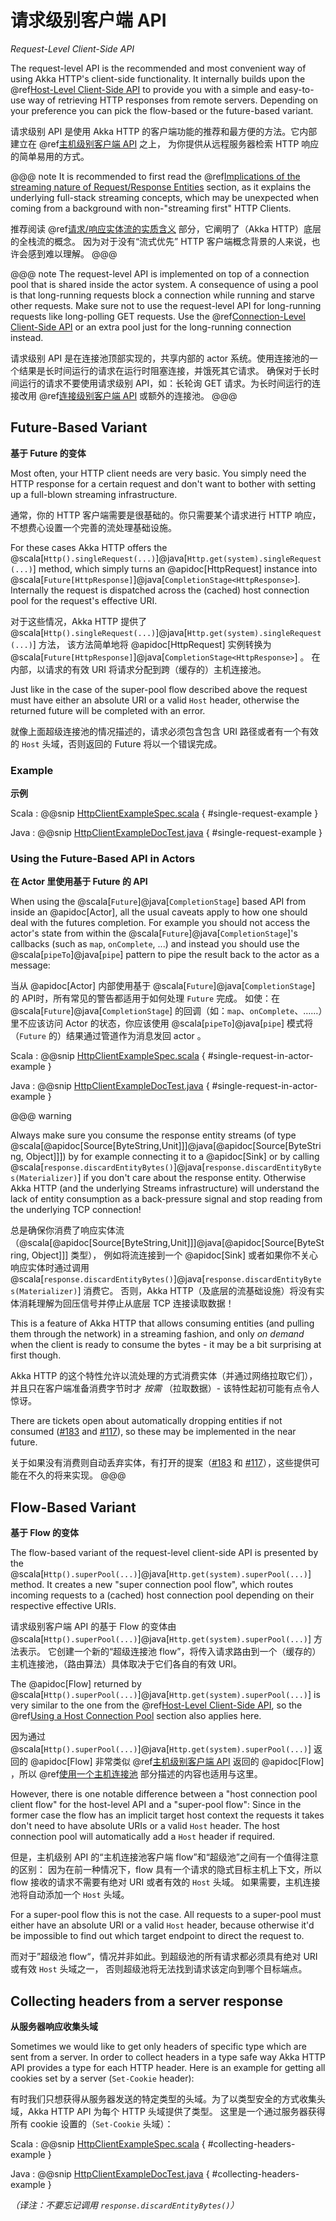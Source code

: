 # 请求级别客户端 API
*Request-Level Client-Side API*

The request-level API is the recommended and most convenient way of using Akka HTTP's client-side functionality. It internally builds upon the
@ref[Host-Level Client-Side API](host-level.md) to provide you with a simple and easy-to-use way of retrieving HTTP responses from remote servers.
Depending on your preference you can pick the flow-based or the future-based variant.

请求级别 API 是使用 Akka HTTP 的客户端功能的推荐和最方便的方法。它内部建立在 @ref[主机级别客户端 API](host-level.md) 之上，
为你提供从远程服务器检索 HTTP 响应的简单易用的方式。

@@@ note
It is recommended to first read the @ref[Implications of the streaming nature of Request/Response Entities](../implications-of-streaming-http-entity.md) section,
as it explains the underlying full-stack streaming concepts, which may be unexpected when coming
from a background with non-"streaming first" HTTP Clients.

推荐阅读 @ref[请求/响应实体流的实质含义](../implications-of-streaming-http-entity.md) 部分，它阐明了（Akka HTTP）底层的全栈流的概念。
因为对于没有“流式优先” HTTP 客户端概念背景的人来说，也许会感到难以理解。
@@@

@@@ note
The request-level API is implemented on top of a connection pool that is shared inside the actor system. A consequence of
using a pool is that long-running requests block a connection while running and starve other requests. Make sure not to use
the request-level API for long-running requests like long-polling GET requests. Use the @ref[Connection-Level Client-Side API](connection-level.md)
or an extra pool just for the long-running connection instead.

请求级别 API 是在连接池顶部实现的，共享内部的 actor 系统。使用连接池的一个结果是长时间运行的请求在运行时阻塞连接，并饿死其它请求。
确保对于长时间运行的请求不要使用请求级别 API，如：长轮询 GET 请求。为长时间运行的连接改用 @ref[连接级别客户端 API](connection-level.md) 或额外的连接池。
@@@

## Future-Based Variant
**基于 Future 的变体**

Most often, your HTTP client needs are very basic. You simply need the HTTP response for a certain request and don't
want to bother with setting up a full-blown streaming infrastructure.

通常，你的 HTTP 客户端需要是很基础的。你只需要某个请求进行 HTTP 响应，不想费心设置一个完善的流处理基础设施。

For these cases Akka HTTP offers the @scala[`Http().singleRequest(...)`]@java[`Http.get(system).singleRequest(...)`] method, which simply turns an @apidoc[HttpRequest] instance
into @scala[`Future[HttpResponse]`]@java[`CompletionStage<HttpResponse>`]. Internally the request is dispatched across the (cached) host connection pool for the
request's effective URI.

对于这些情况，Akka HTTP 提供了 @scala[`Http().singleRequest(...)`]@java[`Http.get(system).singleRequest(...)`] 方法，
该方法简单地将 @apidoc[HttpRequest] 实例转换为 @scala[`Future[HttpResponse]`]@java[`CompletionStage<HttpResponse>`] 。
在内部，以请求的有效 URI 将请求分配到跨（缓存的）主机连接池。

Just like in the case of the super-pool flow described above the request must have either an absolute URI or a valid
`Host` header, otherwise the returned future will be completed with an error.

就像上面超级连接池的情况描述的，请求必须包含包含 URI 路径或者有一个有效的 `Host` 头域，否则返回的 Future 将以一个错误完成。

### Example
**示例**

Scala
:   @@snip [HttpClientExampleSpec.scala]($test$/scala/docs/http/scaladsl/HttpClientExampleSpec.scala) { #single-request-example }

Java
:   @@snip [HttpClientExampleDocTest.java]($test$/java/docs/http/javadsl/HttpClientExampleDocTest.java) { #single-request-example }

### Using the Future-Based API in Actors
**在 Actor 里使用基于 Future 的 API**

When using the @scala[`Future`]@java[`CompletionStage`] based API from inside an @apidoc[Actor], all the usual caveats apply to how one should deal
with the futures completion. For example you should not access the actor's state from within the @scala[`Future`]@java[`CompletionStage`]'s callbacks
(such as `map`, `onComplete`, ...) and instead you should use the @scala[`pipeTo`]@java[`pipe`] pattern to pipe the result back
to the actor as a message:

当从 @apidoc[Actor] 内部使用基于 @scala[`Future`]@java[`CompletionStage`] 的 API时，所有常见的警告都适用于如何处理 `Future` 完成。
如使：在 @scala[`Future`]@java[`CompletionStage`] 的回调（如：`map`、`onComplete`、……）里不应该访问 Actor 的状态，你应该使用 @scala[`pipeTo`]@java[`pipe`] 模式将（`Future` 的）结果通过管道作为消息发回 actor 。 

Scala
:   @@snip [HttpClientExampleSpec.scala]($test$/scala/docs/http/scaladsl/HttpClientExampleSpec.scala) { #single-request-in-actor-example }

Java
:   @@snip [HttpClientExampleDocTest.java]($test$/java/docs/http/javadsl/HttpClientExampleDocTest.java) { #single-request-in-actor-example }

@@@ warning

Always make sure you consume the response entity streams (of type @scala[@apidoc[Source[ByteString,Unit]]]@java[@apidoc[Source[ByteString, Object]]]) 
by for example connecting it to a @apidoc[Sink] or by calling @scala[`response.discardEntityBytes()`]@java[`response.discardEntityBytes(Materializer)`] 
if you don't care about the response entity. Otherwise Akka HTTP (and the underlying Streams infrastructure) will understand the
lack of entity consumption as a back-pressure signal and stop reading from the underlying TCP connection!

总是确保你消费了响应实体流（@scala[@apidoc[Source[ByteString,Unit]]]@java[@apidoc[Source[ByteString, Object]]] 类型），
例如将流连接到一个 @apidoc[Sink] 或者如果你不关心响应实体时通过调用 @scala[`response.discardEntityBytes()`]@java[`response.discardEntityBytes(Materializer)`] 消费它。
否则，Akka HTTP（及底层的流基础设施）将没有实体消耗理解为回压信号并停止从底层 TCP 连接读取数据！

This is a feature of Akka HTTP that allows consuming entities (and pulling them through the network) in
a streaming fashion, and only *on demand* when the client is ready to consume the bytes -
it may be a bit surprising at first though.

Akka HTTP 的这个特性允许以流处理的方式消费实体（并通过网络拉取它们），并且只在客户端准备消费字节时才 *按需* （拉取数据）- 该特性起初可能有点令人惊讶。

There are tickets open about automatically dropping entities if not consumed ([#183](https://github.com/akka/akka-http/issues/183) and [#117](https://github.com/akka/akka-http/issues/117)),
so these may be implemented in the near future.

关于如果没有消费则自动丢弃实体，有打开的提案（[#183](https://github.com/akka/akka-http/issues/183) 和 [#117](https://github.com/akka/akka-http/issues/117)），这些提供可能在不久的将来实现。
@@@

## Flow-Based Variant
**基于 Flow 的变体**

The flow-based variant of the request-level client-side API is presented by the @scala[`Http().superPool(...)`]@java[`Http.get(system).superPool(...)`] method.
It creates a new "super connection pool flow", which routes incoming requests to a (cached) host connection pool
depending on their respective effective URIs.

请求级别客户端 API 的基于 Flow 的变体由 @scala[`Http().superPool(...)`]@java[`Http.get(system).superPool(...)`] 方法表示。
它创建一个新的“超级连接池 flow”，将传入请求路由到一个（缓存的）主机连接池，（路由算法）具体取决于它们各自的有效 URI。

The @apidoc[Flow] returned by @scala[`Http().superPool(...)`]@java[`Http.get(system).superPool(...)`] is very similar to the one from the @ref[Host-Level Client-Side API](host-level.md), so the
@ref[Using a Host Connection Pool](host-level.md#using-a-host-connection-pool) section also applies here.

因为通过 @scala[`Http().superPool(...)`]@java[`Http.get(system).superPool(...)`] 返回的 @apidoc[Flow] 非常类似
@ref[主机级别客户端 API](host-level.md) 返回的 @apidoc[Flow] ，所以 @ref[使用一个主机连接池](host-level.md#using-a-host-connection-pool) 部分描述的内容也适用与这里。

However, there is one notable difference between a "host connection pool client flow" for the host-level API and a
"super-pool flow":
Since in the former case the flow has an implicit target host context the requests it takes don't need to have absolute
URIs or a valid `Host` header. The host connection pool will automatically add a `Host` header if required.

但是，主机级别 API 的“主机连接池客户端 flow”和“超级池”之间有一个值得注意的区别：
因为在前一种情况下，flow 具有一个请求的隐式目标主机上下文，所以 flow 接收的请求不需要有绝对 URI 或者有效的 `Host` 头域。
如果需要，主机连接池将自动添加一个 `Host` 头域。

For a super-pool flow this is not the case. All requests to a super-pool must either have an absolute URI or a valid
`Host` header, because otherwise it'd be impossible to find out which target endpoint to direct the request to.

而对于”超级池 flow“，情况并非如此。到超级池的所有请求都必须具有绝对 URI 或有效 `Host` 头域之一，
否则超级池将无法找到请求该定向到哪个目标端点。

## Collecting headers from a server response
**从服务器响应收集头域**

Sometimes we would like to get only headers of specific type which are sent from a server. In order to collect headers in a type safe way Akka HTTP API provides a type for each HTTP header. Here is an example for getting all cookies set by a server (`Set-Cookie` header):

有时我们只想获得从服务器发送的特定类型的头域。为了以类型安全的方式收集头域，Akka HTTP API 为每个 HTTP 头域提供了类型。
这里是一个通过服务器获得所有 cookie 设置的（`Set-Cookie` 头域）：

Scala
:   @@snip [HttpClientExampleSpec.scala]($test$/scala/docs/http/scaladsl/HttpClientExampleSpec.scala) { #collecting-headers-example }

Java
:   @@snip [HttpClientExampleDocTest.java]($test$/java/docs/http/javadsl/HttpClientExampleDocTest.java) { #collecting-headers-example }

*（译注：不要忘记调用 `response.discardEntityBytes()`）*
